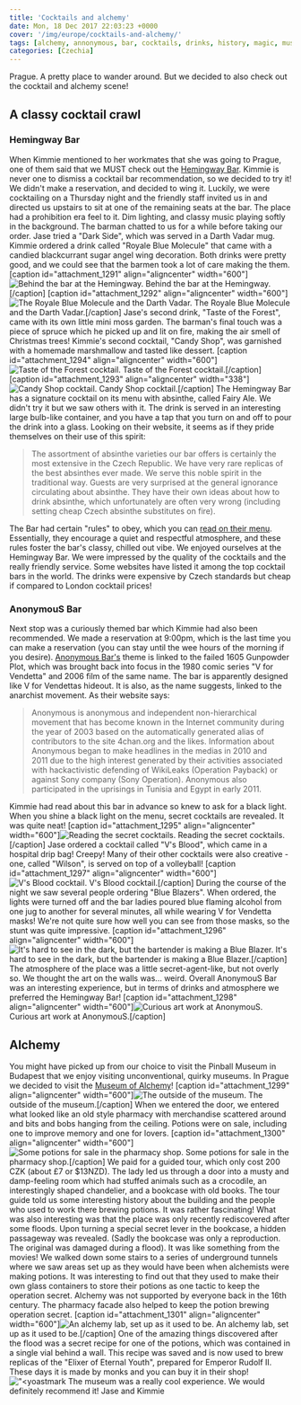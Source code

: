 ```yaml
---
title: 'Cocktails and alchemy'
date: Mon, 18 Dec 2017 22:03:23 +0000
cover: '/img/europe/cocktails-and-alchemy/'
tags: [alchemy, annonymous, bar, cocktails, drinks, history, magic, museum, secret]
categories: [Czechia]
---
```


Prague. A pretty place to wander around. But we decided to also check out the cocktail and alchemy scene!

A classy cocktail crawl
-----------------------

### Hemingway Bar

When Kimmie mentioned to her workmates that she was going to Prague, one of them said that we MUST check out the [Hemingway Bar](http://www.hemingwaybar.cz/bar-prague/). Kimmie is never one to dismiss a cocktail bar recommendation, so we decided to try it! We didn't make a reservation, and decided to wing it. Luckily, we were cocktailing on a Thursday night and the friendly staff invited us in and directed us upstairs to sit at one of the remaining seats at the bar. The place had a prohibition era feel to it. Dim lighting, and classy music playing softly in the background. The barman chatted to us for a while before taking our order. Jase tried a "Dark Side", which was served in a Darth Vadar mug. Kimmie ordered a drink called "Royale Blue Molecule" that came with a candied blackcurrant sugar angel wing decoration. Both drinks were pretty good, and we could see that the barmen took a lot of care making the them. \[caption id="attachment_1291" align="aligncenter" width="600"\]![Behind the bar at the Hemingway.](http://coupleofkiwis.com/wp-content/uploads/2017/12/cocktails-behind-bar-600x338.jpg) Behind the bar at the Hemingway.\[/caption\] \[caption id="attachment_1292" align="aligncenter" width="600"\]![The Royale Blue Molecule and the Darth Vadar.](http://coupleofkiwis.com/wp-content/uploads/2017/12/cocktails-prague-600x398.jpg) The Royale Blue Molecule and the Darth Vadar.\[/caption\] Jase's second drink, "Taste of the Forest", came with its own little mini moss garden. The barman's final touch was a piece of spruce which he picked up and lit on fire, making the air smell of Christmas trees! Kimmie's second cocktail, "Candy Shop", was garnished with a homemade marshmallow and tasted like dessert. \[caption id="attachment_1294" align="aligncenter" width="600"\]![Taste of the Forest cocktail.](http://coupleofkiwis.com/wp-content/uploads/2017/12/forest-drink-prague-600x338.jpg) Taste of the Forest cocktail.\[/caption\] \[caption id="attachment_1293" align="aligncenter" width="338"\]![Candy Shop cocktail.](http://coupleofkiwis.com/wp-content/uploads/2017/12/candy-shop-cocktail-prague-338x600.jpg) Candy Shop cocktail.\[/caption\] The Hemingway Bar has a signature cocktail on its menu with absinthe, called Fairy Ale. We didn't try it but we saw others with it. The drink is served in an interesting large bulb-like container, and you have a tap that you turn on and off to pour the drink into a glass. Looking on their website, it seems as if they pride themselves on their use of this spirit:

> The assortment of absinthe varieties our bar offers is certainly the most extensive in the Czech Republic. We have very rare replicas of the best absinthes ever made. We serve this noble spirit in the traditional way. Guests are very surprised at the general ignorance circulating about absinthe. They have their own ideas about how to drink absinthe, which unfortunately are often very wrong (including setting cheap Czech absinthe substitutes on fire).

The Bar had certain "rules" to obey, which you can [read on their menu](http://www.hemingwaybar.cz/bar-praha/public/docs/list/hemingway-cocktails-2017.pdf). Essentially, they encourage a quiet and respectful atmosphere, and these rules foster the bar's classy, chilled out vibe. We enjoyed ourselves at the Hemingway Bar. We were impressed by the quality of the cocktails and the really friendly service. Some websites have listed it among the top cocktail bars in the world. The drinks were expensive by Czech standards but cheap if compared to London cocktail prices!

### AnonymouS Bar

Next stop was a curiously themed bar which Kimmie had also been recommended. We made a reservation at 9:00pm, which is the last time you can make a reservation (you can stay until the wee hours of the morning if you desire). [Anonymous Bar's](http://www.anonymousbar.cz/en) theme is linked to the failed 1605 Gunpowder Plot, which was brought back into focus in the 1980 comic series "V for Vendetta" and 2006 film of the same name. The bar is apparently designed like V for Vendettas hideout. It is also, as the name suggests, linked to the anarchist movement. As their website says:

> Anonymous is anonymous and independent non-hierarchical movement that has become known in the Internet community during the year of 2003 based on the automatically generated alias of contributors to the site 4chan.org and the likes. Information about Anonymous began to make headlines in the medias in 2010 and 2011 due to the high interest generated by their activities associated with hackactivistic defending of WikiLeaks (Operation Payback) or against Sony company (Sony Operation). Anonymous also participated in the uprisings in Tunisia and Egypt in early 2011.

Kimmie had read about this bar in advance so knew to ask for a black light. When you shine a black light on the menu, secret cocktails are revealed. It was quite neat! \[caption id="attachment_1295" align="aligncenter" width="600"\]![Reading the secret cocktails.](http://coupleofkiwis.com/wp-content/uploads/2017/12/secret-drinks-prague-600x338.jpg) Reading the secret cocktails.\[/caption\] Jase ordered a cocktail called "V's Blood", which came in a hospital drip bag! Creepy! Many of their other cocktails were also creative - one, called "Wilson", is served on top of a volleyball! \[caption id="attachment_1297" align="aligncenter" width="600"\]![V's Blood cocktail.](http://coupleofkiwis.com/wp-content/uploads/2017/12/v-blood-anon-bar-prague-600x587.jpg) V's Blood cocktail.\[/caption\] During the course of the night we saw several people ordering "Blue Blazers". When ordered, the lights were turned off and the bar ladies poured blue flaming alcohol from one jug to another for several minutes, all while wearing V for Vendetta masks! We're not quite sure how well you can see from those masks, so the stunt was quite impressive. \[caption id="attachment_1296" align="aligncenter" width="600"\]![It's hard to see in the dark, but the bartender is making a Blue Blazer.](http://coupleofkiwis.com/wp-content/uploads/2017/12/making-blue-blazer-600x338.jpg) It's hard to see in the dark, but the bartender is making a Blue Blazer.\[/caption\] The atmosphere of the place was a little secret-agent-like, but not overly so. We thought the art on the walls was... weird. Overall AnonymouS Bar was an interesting experience, but in terms of drinks and atmosphere we preferred the Hemingway Bar! \[caption id="attachment_1298" align="aligncenter" width="600"\]![Curious art work at AnonymouS.](http://coupleofkiwis.com/wp-content/uploads/2017/12/anon-bar-art-600x338.jpg) Curious art work at AnonymouS.\[/caption\]

Alchemy
-------

You might have picked up from our choice to visit the Pinball Museum in Budapest that we enjoy visiting unconventional, quirky museums. In Prague we decided to visit the [Museum of Alchemy](http://www.alchemiae.cz/en)! \[caption id="attachment_1299" align="aligncenter" width="600"\]![The outside of the museum.](http://coupleofkiwis.com/wp-content/uploads/2017/12/alchemy-museum-prague-600x338.jpg) The outside of the museum.\[/caption\] When we entered the door, we entered what looked like an old style pharmacy with merchandise scattered around and bits and bobs hanging from the ceiling. Potions were on sale, including one to improve memory and one for lovers. \[caption id="attachment_1300" align="aligncenter" width="600"\]![Some potions for sale in the pharmacy shop.](http://coupleofkiwis.com/wp-content/uploads/2017/12/alchemy-pharmacy-600x338.jpg) Some potions for sale in the pharmacy shop.\[/caption\] We paid for a guided tour, which only cost 200 CZK (about £7 or $13NZD). The lady led us through a door into a musty and damp-feeling room which had stuffed animals such as a crocodile, an interestingly shaped chandelier, and a bookcase with old books. The tour guide told us some interesting history about the building and the people who used to work there brewing potions. It was rather fascinating! What was also interesting was that the place was only recently rediscovered after some floods. Upon turning a special secret lever in the bookcase, a hidden passageway was revealed. (Sadly the bookcase was only a reproduction. The original was damaged during a flood). It was like something from the movies! We walked down some stairs to a series of underground tunnels where we saw areas set up as they would have been when alchemists were making potions. It was interesting to find out that they used to make their own glass containers to store their potions as one tactic to keep the operation secret. Alchemy was not supported by everyone back in the 16th century. The pharmacy facade also helped to keep the potion brewing operation secret. \[caption id="attachment_1301" align="aligncenter" width="600"\]![An alchemy lab, set up as it used to be.](http://coupleofkiwis.com/wp-content/uploads/2017/12/alchemy-lab-600x338.jpg) An alchemy lab, set up as it used to be.\[/caption\] One of the amazing things discovered after the flood was a secret recipe for one of the potions, which was contained in a single vial behind a wall. This recipe was saved and is now used to brew replicas of the "Elixer of Eternal Youth", prepared for Emperor Rudolf II. These days it is made by monks and you can buy it in their shop! !["<yoastmark](http://coupleofkiwis.com/wp-content/uploads/2017/12/alchemy-bottle-600x338.jpg) The museum was a really cool experience. We would definitely recommend it! Jase and Kimmie